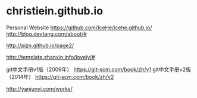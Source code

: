 # christiein.github.io
Personal Website
https://github.com/IceHe/icehe.github.io/
http://blog.devtang.com/about/#

http://pizn.github.io/page2/

http://template.zhanxin.info/lovely/#


git中文手册v1版（2009年） https://git-scm.com/book/zh/v1
git中文手册v2版（2014年） https://git-scm.com/book/zh/v2

http://yanjunyi.com/works/

